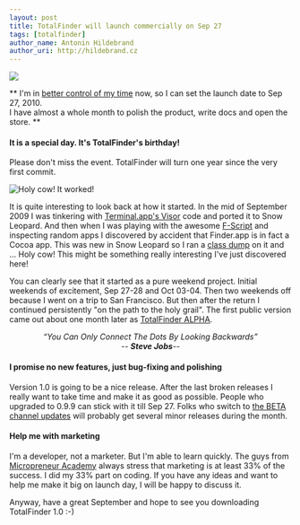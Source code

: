 ```yaml
---
layout: post
title: TotalFinder will launch commercially on Sep 27
tags: [totalfinder]
author_name: Antonin Hildebrand
author_uri: http://hildebrand.cz
---
```


<img src="{{site.url}}/shared/img/icons/totalfinder-64.png" class="intro-icon"/>

** I'm in [better control of my time](/totalfinder-has-fulltime-developer) now, so I can set the launch date to Sep 27, 2010.<br>I have almost a whole month to polish the product, write docs and open the store. **

#### It is a special day. It's TotalFinder's birthday!

Please don't miss the event. TotalFinder will turn one year since the very first commit.

<img class="clear blog-image-full" src="{{site.url}}/images/totalfinder-first-commit.png" title="Holy cow! It worked!">

It is quite interesting to look back at how it started. In the mid of September 2009 I was tinkering with <a href="http://visor.binaryage.com">Terminal.app's Visor</a> code and ported it to Snow Leopard. And then when I was playing with the awesome <a href="http://www.fscript.org">F-Script</a> and inspecting random apps I discovered by accident that Finder.app is in fact a Cocoa app. This was new in Snow Leopard so I ran a [class dump](http://www.codethecode.com/projects/class-dump) on it and ... Holy cow! This might be something really interesting I've just discovered here!

You can clearly see that it started as a pure weekend project. Initial weekends of excitement, Sep 27-28 and Oct 03-04. Then two weekends off because I went on a trip to San Francisco. But then after the return I continued persistently "on the path to the holy grail". The first public version came out about one month later as <a href="http://blog.binaryage.com/totalfinder-alpha">TotalFinder ALPHA</a>.

<div style="text-align:center">
    <div><i>“You Can Only Connect The Dots By Looking Backwards”</i></div>
    <div><i>-- <b>Steve Jobs</b>--</i></div>
</div>

#### I promise no new features, just bug-fixing and polishing

Version 1.0 is going to be a nice release. After the last broken releases I really want to take time and make it as good as possible. People who upgraded to 0.9.9 can stick with it till Sep 27. Folks who switch to <a href="">the BETA channel updates</a> will probably get several minor releases during the month.

#### Help me with marketing

I'm a developer, not a marketer. But I'm able to learn quickly. The guys from [Micropreneur Academy](http://www.micropreneur.com/) always stress that marketing is at least 33% of the success. I did my 33% part on coding. If you have any ideas and want to help me make it big on launch day, I will be happy to discuss it.

Anyway, have a great September and hope to see you downloading TotalFinder 1.0 :-)